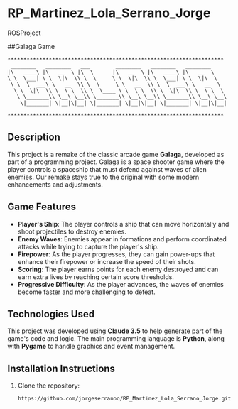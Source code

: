 # RP_Martinez_Lola_Serrano_Jorge
ROSProject

##Galaga Game 

```
********************************************************************
 ________   ________   ___        ________   ________   ________     
|\   ____\ |\   __  \ |\  \      |\   __  \ |\   ____\ |\   __  \    
\ \  \___| \ \  \|\  \\ \  \     \ \  \|\  \\ \  \___| \ \  \|\  \   
 \ \  \  ___\ \   __  \\ \  \     \ \   __  \\ \  \  ___\ \   __  \  
  \ \  \|\  \\ \  \ \  \\ \  \____ \ \  \ \  \\ \  \|\  \\ \  \ \  \ 
   \ \_______\\ \__\ \__\\ \_______\\ \__\ \__\\ \_______\\ \__\ \__\
    \|_______| \|__|\|__| \|_______| \|__|\|__| \|_______| \|__|\|__|
                                                                     
********************************************************************
```


## Description

This project is a remake of the classic arcade game **Galaga**, developed as part of a programming project. Galaga is a space shooter game where the player controls a spaceship that must defend against waves of alien enemies. Our remake stays true to the original with some modern enhancements and adjustments.

## Game Features

- **Player's Ship**: The player controls a ship that can move horizontally and shoot projectiles to destroy enemies.
- **Enemy Waves**: Enemies appear in formations and perform coordinated attacks while trying to capture the player's ship.
- **Firepower**: As the player progresses, they can gain power-ups that enhance their firepower or increase the speed of their shots.
- **Scoring**: The player earns points for each enemy destroyed and can earn extra lives by reaching certain score thresholds.
- **Progressive Difficulty**: As the player advances, the waves of enemies become faster and more challenging to defeat.

## Technologies Used

This project was developed using **Claude 3.5** to help generate part of the game's code and logic. The main programming language is **Python**, along with **Pygame** to handle graphics and event management.

## Installation Instructions

1. Clone the repository:
   ```bash
   https://github.com/jorgeserranoo/RP_Martinez_Lola_Serrano_Jorge.git
